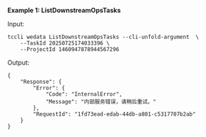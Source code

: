 **Example 1: ListDownstreamOpsTasks**



Input: 

```
tccli wedata ListDownstreamOpsTasks --cli-unfold-argument  \
    --TaskId 20250725174033396 \
    --ProjectId 1460947878944567296
```

Output: 
```
{
    "Response": {
        "Error": {
            "Code": "InternalError",
            "Message": "内部服务错误，请稍后重试。"
        },
        "RequestId": "1fd73ead-edab-44db-a801-c5317707b2ab"
    }
}
```

